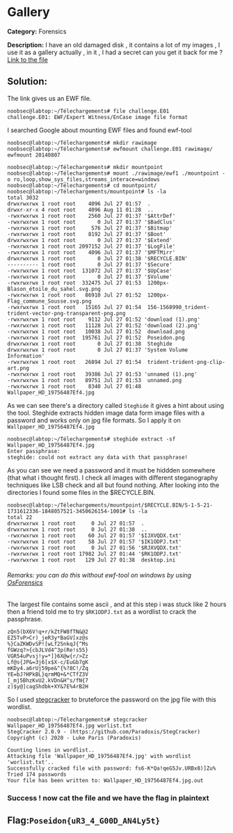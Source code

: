 # Gallery 

**Category:** Forensics

**Description:** I have an old damaged disk , it contains a lot of my images , I use it as a gallery actually , in it , I had a secret can you get it back for me ? [Link to the file](https://mega.nz/file/WahAzABZ#7G3oM4uiG2rESutwZcNwaklLzEkVf5ex3R0P6qSVEdg)




## Solution:

The link gives us an EWF file.
```console
noobsec@labtop:~/Télechargements# file challenge.E01 
challenge.E01: EWF/Expert Witness/EnCase image file format
```

I searched Google about mounting EWF files and found ewf-tool


```console
noobsec@labtop:~/Télechargements# mkdir rawimage
noobsec@labtop:~/Télechargements# ewfmount challenge.E01 rawimage/
ewfmount 20140807

noobsec@labtop:~/Télechargements# mkdir mountpoint
noobsec@labtop:~/Télechargements# mount ./rawimage/ewf1 ./mountpoint -o ro,loop,show_sys_files,streams_interace=windows 
noobsec@labtop:~/Télechargements# cd mountpoint/
noobsec@labtop:~/Télechargements/mountpoint# ls -la
total 3032
drwxrwxrwx 1 root root    4096 Jul 27 01:57  .
drwxr-xr-x 4 root root    4096 Aug 11 01:28  ..
-rwxrwxrwx 1 root root    2560 Jul 27 01:37 '$AttrDef'
-rwxrwxrwx 1 root root       0 Jul 27 01:37 '$BadClus'
-rwxrwxrwx 1 root root     576 Jul 27 01:37 '$Bitmap'
-rwxrwxrwx 1 root root    8192 Jul 27 01:37 '$Boot'
drwxrwxrwx 1 root root       0 Jul 27 01:37 '$Extend'
-rwxrwxrwx 1 root root 2097152 Jul 27 01:37 '$LogFile'
-rwxrwxrwx 1 root root    4096 Jul 27 01:37 '$MFTMirr'
drwxrwxrwx 1 root root       0 Jul 27 01:38 '$RECYCLE.BIN'
---------- 1 root root       0 Jul 27 01:37 '$Secure'
-rwxrwxrwx 1 root root  131072 Jul 27 01:37 '$UpCase'
-rwxrwxrwx 1 root root       0 Jul 27 01:37 '$Volume'
-rwxrwxrwx 1 root root  332475 Jul 27 01:53  1200px-Blason_étoile_du_sahel.svg.png
-rwxrwxrwx 1 root root   86910 Jul 27 01:52  1200px-Flag_commune_Sousse.svg.png
-rwxrwxrwx 1 root root   15165 Jul 27 01:54  156-1568990_trident-trident-vector-png-transparent-png.png
-rwxrwxrwx 1 root root    9112 Jul 27 01:52 'download (1).png'
-rwxrwxrwx 1 root root   11128 Jul 27 01:52 'download (2).png'
-rwxrwxrwx 1 root root   10038 Jul 27 01:52  download.png
-rwxrwxrwx 1 root root  195761 Jul 27 01:52  Poseidon.png
drwxrwxrwx 1 root root       0 Jul 27 01:38  Steghide
drwxrwxrwx 1 root root       0 Jul 27 01:37 'System Volume Information'
-rwxrwxrwx 1 root root   26894 Jul 27 01:54  trident-trident-png-clip-art.png
-rwxrwxrwx 1 root root   39386 Jul 27 01:53 'unnamed (1).png'
-rwxrwxrwx 1 root root   89751 Jul 27 01:53  unnamed.png
-rwxrwxrwx 1 root root    8340 Jul 27 01:48  Wallpaper_HD_19756487Ef4.jpg
```

As we can see there's a directory called `Steghide` it gives a hint about using the tool. Steghide extracts hidden image data form image files with a password and works only on jpg file formats. So I apply it on `Wallpaper_HD_19756487Ef4.jpg`

```console
noobsec@labtop:~/Télechargements# steghide extract -sf Wallpaper_HD_19756487Ef4.jpg 
Enter passphrase: 
steghide: could not extract any data with that passphrase!
```
As you can see we need a password and it must be hiddden somewhere (that what i thought first). I check all images with different steganography techniques like LSB check and all but found nothing. After looking into the directories I found some files in the $RECYCLE.BIN.

```console
noobsec@labtop:~/Télechargements/mountpoint/$RECYCLE.BIN/S-1-5-21-1731612336-1848057521-3450626154-1001# ls -la
total 22
drwxrwxrwx 1 root root     0 Jul 27 01:57  .
drwxrwxrwx 1 root root     0 Jul 27 01:38  ..
-rwxrwxrwx 1 root root    60 Jul 27 01:57 '$IJXVQDX.txt'
-rwxrwxrwx 1 root root    58 Jul 27 01:57 '$IK1ODPJ.txt'
-rwxrwxrwx 1 root root     0 Jul 27 01:56 '$RJXVQDX.txt'
-rwxrwxrwx 1 root root 17982 Jul 27 01:44 '$RK1ODPJ.txt'
-rwxrwxrwx 1 root root   129 Jul 27 01:38  desktop.ini
```
###### Remarks: you can do this without ewf-tool on windows by using [OsForensics](https://www.osforensics.com)

The largest file contains some ascii , and at this step i was stuck like 2 hours then a friend told me to try `$RK1ODPJ.txt` as a wordlist to crack the passphrase.
```
zQn5(bX6V!q+r/kZtFW8fTN&@2
EZ5TvP>Cr)_jeR3y*BaGV[xz@s
%}CaZKWDvSP![wLf25nkqJ{^Ms
fGWzq?>{cbJLVd4^3p(Re!s5S}
VGR54uPvsj!y=*]}6X@w{r/>Zz
Lf@s{JP&=3j6[x$X-c/EuGb7gK
mKDy4.a6rUj59pe&^{%?8C!/Zq
YE=bJ?HPkBL}qrmMQ+&*CTfZ3V
[_mj5BhzKvU2.kVDn&H^s/fN{7
z)$y@]cagShdbk+XY&7E%4rB2H
```
So I used [stegcracker](https://github.com/Paradoxis/StegCracker) to bruteforce the password on the jpg file with this wordlist.

```console
noobsec@labtop:~/Télechargements# stegcracker Wallpaper_HD_19756487Ef4.jpg worlist.txt 
StegCracker 2.0.9 - (https://github.com/Paradoxis/StegCracker)
Copyright (c) 2020 - Luke Paris (Paradoxis)

Counting lines in wordlist..
Attacking file 'Wallpaper_HD_19756487Ef4.jpg' with wordlist 'worlist.txt'..
Successfully cracked file with password: fs6-K*Qa!qeG5Jv.URBx8)]Zu%
Tried 174 passwords
Your file has been written to: Wallpaper_HD_19756487Ef4.jpg.out
```
### Success ! now cat the file and we have the flag in plaintext 

## Flag:`Poseidon{uR3_4_G00D_AN4Ly5t}`
